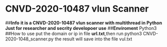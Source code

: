 # **CNVD-2020-10487 vlun Scanner**
##**Info**
 **it is a CNVD-2020-10487 vlun scanner with multithread in Python
 Just for researcher and secrity developoer use**
 ##**Enviroment**
 Python3
##How to use
put the domain or ip in file **url.txt**,then run python3 CNVD-2020-1048_scanner.py
the result will save into the file vul.txt

